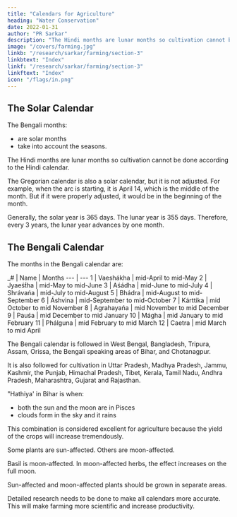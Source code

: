 ```yaml
---
title: "Calendars for Agriculture"
heading: "Water Conservation"
date: 2022-01-31
author: "PR Sarkar"
description: "The Hindi months are lunar months so cultivation cannot be done according to the Hindi calendar"
image: "/covers/farming.jpg"
linkb: "/research/sarkar/farming/section-3"
linkbtext: "Index"
linkf: "/research/sarkar/farming/section-3"
linkftext: "Index"
icon: "/flags/in.png"
---
```



## The Solar Calendar

The Bengali months:
- are solar months
- take into account the seasons. 

The Hindi months are lunar months so cultivation cannot be done according to the Hindi calendar.

The Gregorian calendar is also a solar calendar, but it is not adjusted. For example, when the arc is starting, it is April 14, which is the middle of the month. But if it were properly adjusted, it would be in the beginning of the month.

Generally, the solar year is 365 days. The lunar year is 355 days. Therefore, every 3 years, the lunar year advances by one month.


## The Bengali Calendar

The months in the Bengali calendar are:

_# | Name | Months
--- | ---
1 | Vaeshákha | mid-April to mid-May
2 | Jyaeśt́ha  | mid-May to mid-June
3 | Aśádha | mid-June to mid-July
4 | Shrávańa | mid-July to mid-August
5 | Bhádra | mid-August to mid-September
6 | Áshvina | mid-September to mid-October
7 | Kárttika |  mid October to mid November
8 | Agrahayańa | mid November to mid December
9 | Pauśa | mid December to mid January
10 | Mágha | mid January to mid February
11 | Phálguna | mid February to mid March
12 | Caetra | mid March to mid April



The Bengali calendar is followed in West Bengal, Bangladesh, Tripura, Assam, Orissa, the Bengali speaking areas of Bihar, and Chotanagpur. 

It is also followed for cultivation in Uttar Pradesh, Madhya Pradesh, Jammu, Kashmir, the Punjab, Himachal Pradesh, Tibet, Kerala, Tamil Nadu, Andhra Pradesh, Maharashtra, Gujarat and Rajasthan.


"Hathiya' in Bihar is when:
- both the sun and the moon are in Pisces
- clouds form in the sky and it rains

This combination is considered excellent for agriculture because the yield of the crops will increase tremendously.

Some plants are sun-affected. Others are moon-affected. 

Basil is moon-affected. In moon-affected herbs, the effect increases on the full moon. 

Sun-affected and moon-affected plants should be grown in separate areas.

Detailed research needs to be done to make all calendars more accurate. This will make farming more scientific and increase productivity.

<!-- The Bengali calendar is based on the cycles of the moon. Detailed research needs to be done to make all calendars more accurate. This will make farming more scientific and increase productivity.
 -->